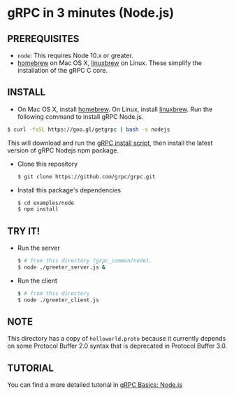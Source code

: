 gRPC in 3 minutes (Node.js)
===========================

PREREQUISITES
-------------

- `node`: This requires Node 10.x or greater.
- [homebrew][] on Mac OS X, [linuxbrew][] on Linux.  These simplify the installation of the gRPC C core.

INSTALL
-------
 - On Mac OS X, install [homebrew][]. On Linux, install [linuxbrew][]. Run the following command to install gRPC Node.js.

  ```sh
  $ curl -fsSL https://goo.gl/getgrpc | bash -s nodejs
  ```
  This will download and run the [gRPC install script][], then install the latest version of gRPC Nodejs npm package.
 - Clone this repository

   ```sh
   $ git clone https://github.com/grpc/grpc.git
   ```

 - Install this package's dependencies

   ```sh
   $ cd examples/node
   $ npm install
   ```

TRY IT!
-------

 - Run the server

   ```sh
   $ # from this directory (grpc_common/node).
   $ node ./greeter_server.js &
   ```

 - Run the client

   ```sh
   $ # from this directory
   $ node ./greeter_client.js
   ```

NOTE
----
This directory has a copy of `helloworld.proto` because it currently depends on
some Protocol Buffer 2.0 syntax that is deprecated in Protocol Buffer 3.0.

TUTORIAL
--------
You can find a more detailed tutorial in [gRPC Basics: Node.js][]

[homebrew]:http://brew.sh
[linuxbrew]:https://github.com/Homebrew/linuxbrew#installation
[gRPC install script]:https://raw.githubusercontent.com/grpc/homebrew-grpc/master/scripts/install
[gRPC Basics: Node.js]:https://github.com/grpc/grpc/blob/master/examples/node/route_guide/README.md
